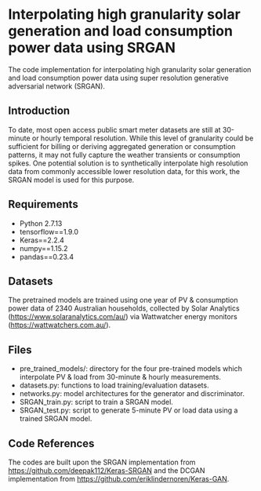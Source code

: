 # Interpolating high granularity solar generation and load consumption power data using SRGAN
The code implementation for interpolating high granularity solar generation and load consumption power data using super resolution generative adversarial network (SRGAN).
## Introduction
To date, most open access public smart meter datasets are still at 30-minute or hourly temporal resolution. While this level of granularity could be sufficient for billing or deriving aggregated generation or consumption patterns, it may not fully capture the weather transients or consumption spikes. One potential solution is to synthetically interpolate high resolution data from commonly accessible lower resolution data, for this work, the SRGAN model is used for this purpose.
## Requirements
* Python 2.7.13 
* tensorflow==1.9.0
* Keras==2.2.4
* numpy==1.15.2
* pandas==0.23.4
## Datasets
The pretrained models are trained using one year of PV & consumption power data of 2340 Australian households, collected by Solar Analytics (https://www.solaranalytics.com/au/) via Wattwatcher energy monitors (https://wattwatchers.com.au/).
## Files
* pre_trained_models/: directory for the four pre-trained models which interpolate PV & load from 30-minute & hourly measurements.
* datasets.py: functions to load training/evaluation datasets.
* networks.py: model architectures for the generator and discriminator.
* SRGAN_train.py: script to train a SRGAN model.
* SRGAN_test.py: script to generate 5-minute PV or load data using a trained SRGAN model.
## Code References
The codes are built upon the SRGAN implementation from https://github.com/deepak112/Keras-SRGAN and the DCGAN implementation from https://github.com/eriklindernoren/Keras-GAN.
